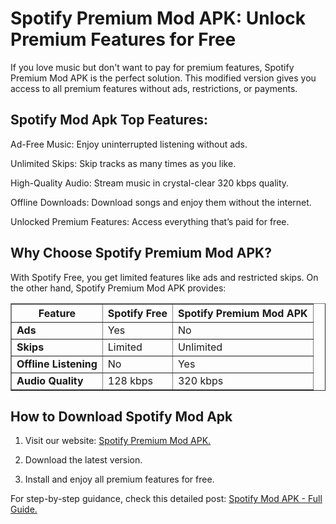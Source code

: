 
# Spotify Premium Mod APK: Unlock Premium Features for Free

If you love music but don't want to pay for premium features, Spotify Premium Mod APK is the perfect solution. This modified version gives you access to all premium features without ads, restrictions, or payments.

## Spotify Mod Apk Top Features:

Ad-Free Music: Enjoy uninterrupted listening without ads.

Unlimited Skips: Skip tracks as many times as you like.

High-Quality Audio: Stream music in crystal-clear 320 kbps quality.

Offline Downloads: Download songs and enjoy them without the internet.

Unlocked Premium Features: Access everything that’s paid for free.


## Why Choose Spotify Premium Mod APK?

With Spotify Free, you get limited features like ads and restricted skips. On the other hand, Spotify Premium Mod APK provides:

<table border="1" cellpadding="10" cellspacing="0">
  <thead>
    <tr>
      <th>Feature</th>
      <th>Spotify Free</th>
      <th>Spotify Premium Mod APK</th>
    </tr>
  </thead>
  <tbody>
    <tr>
      <td><strong>Ads</strong></td>
      <td>Yes</td>
      <td>No</td>
    </tr>
    <tr>
      <td><strong>Skips</strong></td>
      <td>Limited</td>
      <td>Unlimited</td>
    </tr>
    <tr>
      <td><strong>Offline Listening</strong></td>
      <td>No</td>
      <td>Yes</td>
    </tr>
    <tr>
      <td><strong>Audio Quality</strong></td>
      <td>128 kbps</td>
      <td>320 kbps</td>
    </tr>
  </tbody>
</table>

## How to Download Spotify Mod Apk

1. Visit our website: [Spotify Premium Mod APK.](https://spotifipremiummodapk.com/)


2. Download the latest version.


3. Install and enjoy all premium features for free.



For step-by-step guidance, check this detailed post: [Spotify Mod APK - Full Guide.](https://spotifipremiummodapk.com/spotify-mod-apk-2/)

